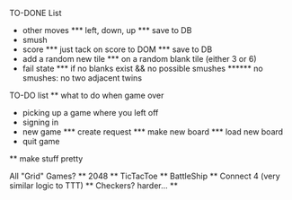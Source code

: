 TO-DONE List
* other moves
*** left, down, up
*** save to DB
* smush
* score
*** just tack on score to DOM
*** save to DB
* add a random new tile
*** on a random blank tile (either 3 or 6)
* fail state
*** if no blanks exist && no possible smushes
****** no smushes: no two adjacent twins


TO-DO list
** what to do when game over
* picking up a game where you left off
* signing in
* new game
*** create request
*** make new board
*** load new board
* quit game

** make stuff pretty



All "Grid" Games?
** 2048
** TicTacToe
** BattleShip
** Connect 4 (very similar logic to TTT)
** Checkers? harder...
** 